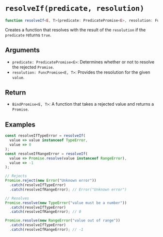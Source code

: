 # `resolveIf(predicate, resolution)`

```typescript
function resolveIf<E, T>(predicate: PredicatePromise<E>, resolution: Func<E, T>): Func<E, Promise<T>>;
```

Creates a function that resolves with the result of the `resolution` if the `predicate` returns `true`.

## Arguments

* `predicate: PredicatePromise<E>`: Determines whether or not to resolve the rejected `Promise`.
* `resolution: FuncPromise<E, T>`: Provides the resolution for the given `value`.

## Return

* `BindPromise<E, T>`: A function that takes a rejected value and returns a `Promise`.

## Examples

```javascript
const resolveIfTypeError = resolveIf(
  value => value instanceof TypeError,
  value => 0
);
const resolveIfRangeError = resolveIf(
  value => Promise.resolve(value instanceof RangeError),
  value => -1
);

// Rejects
Promise.reject(new Error("Unknown error"))
  .catch(resolveIfTypeError)
  .catch(resolveIfRangeError); // Error("Unknown error")

// Resolves
Promise.resolve(new TypeError("value must be a number"))
  .catch(resolveIfTypeError)
  .catch(resolveIfRangeError); // 0

Promise.resolve(new RangeError("value out of range"))
  .catch(resolveIfTypeError)
  .catch(resolveIfRangeError); // -1
```
